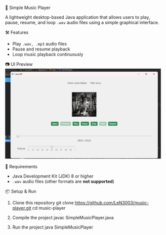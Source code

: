 🎵 Simple Music Player

A lightweight desktop-based Java application that allows users to play, pause, resume, and loop `.wav` audio files using a simple graphical interface.


🛠 Features

- Play `.wav, .mp3` audio files
- Pause and resume playback
- Loop music playback continuously


📷 UI Preview
![Music Player Screenshot](./mpscreenshot.png)

📁 Requirements

- Java Development Kit (JDK) 8 or higher
- `.wav` audio files (other formats are **not supported**)


📦 Setup & Run

1. Clone this repository
git clone https://github.com/LeN3003/music-player.git
cd music-player

2. Compile the project
javac SimpleMusicPlayer.java

3. Run the project
java SimpleMusicPlayer

